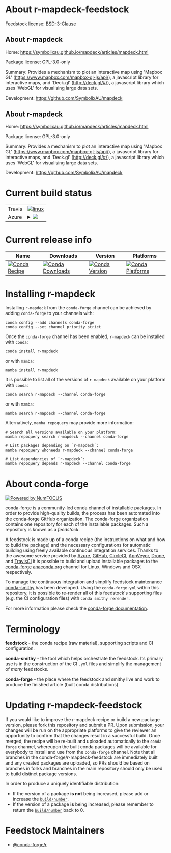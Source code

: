 About r-mapdeck-feedstock
=========================

Feedstock license: [BSD-3-Clause](https://github.com/conda-forge/r-mapdeck-feedstock/blob/main/LICENSE.txt)


About r-mapdeck
---------------

Home: https://symbolixau.github.io/mapdeck/articles/mapdeck.html

Package license: GPL-3.0-only

Summary: Provides a mechanism to plot an interactive map using 'Mapbox GL' (<https://www.mapbox.com/mapbox-gl-js/api/>), a javascript library for interactive maps, and 'Deck.gl' (<http://deck.gl/#/>), a javascript library which uses 'WebGL' for visualising large data sets.

Development: https://github.com/SymbolixAU/mapdeck

About r-mapdeck
---------------

Home: https://symbolixau.github.io/mapdeck/articles/mapdeck.html

Package license: GPL-3.0-only

Summary: Provides a mechanism to plot an interactive map using 'Mapbox GL' (<https://www.mapbox.com/mapbox-gl-js/api/>), a javascript library for interactive maps, and 'Deck.gl' (<http://deck.gl/#/>), a javascript library which uses 'WebGL' for visualising large data sets.

Development: https://github.com/SymbolixAU/mapdeck

Current build status
====================


<table><tr>
    <td>Travis</td>
    <td>
      <a href="https://app.travis-ci.com/conda-forge/r-mapdeck-feedstock">
        <img alt="linux" src="https://img.shields.io/travis/com/conda-forge/r-mapdeck-feedstock/main.svg?label=Linux">
      </a>
    </td>
  </tr>
    
  <tr>
    <td>Azure</td>
    <td>
      <details>
        <summary>
          <a href="https://dev.azure.com/conda-forge/feedstock-builds/_build/latest?definitionId=9452&branchName=main">
            <img src="https://dev.azure.com/conda-forge/feedstock-builds/_apis/build/status/r-mapdeck-feedstock?branchName=main">
          </a>
        </summary>
        <table>
          <thead><tr><th>Variant</th><th>Status</th></tr></thead>
          <tbody><tr>
              <td>linux_64</td>
              <td>
                <a href="https://dev.azure.com/conda-forge/feedstock-builds/_build/latest?definitionId=9452&branchName=main">
                  <img src="https://dev.azure.com/conda-forge/feedstock-builds/_apis/build/status/r-mapdeck-feedstock?branchName=main&jobName=linux&configuration=linux%20linux_64_" alt="variant">
                </a>
              </td>
            </tr><tr>
              <td>linux_aarch64</td>
              <td>
                <a href="https://dev.azure.com/conda-forge/feedstock-builds/_build/latest?definitionId=9452&branchName=main">
                  <img src="https://dev.azure.com/conda-forge/feedstock-builds/_apis/build/status/r-mapdeck-feedstock?branchName=main&jobName=linux&configuration=linux%20linux_aarch64_" alt="variant">
                </a>
              </td>
            </tr><tr>
              <td>linux_ppc64le</td>
              <td>
                <a href="https://dev.azure.com/conda-forge/feedstock-builds/_build/latest?definitionId=9452&branchName=main">
                  <img src="https://dev.azure.com/conda-forge/feedstock-builds/_apis/build/status/r-mapdeck-feedstock?branchName=main&jobName=linux&configuration=linux%20linux_ppc64le_" alt="variant">
                </a>
              </td>
            </tr><tr>
              <td>osx_64</td>
              <td>
                <a href="https://dev.azure.com/conda-forge/feedstock-builds/_build/latest?definitionId=9452&branchName=main">
                  <img src="https://dev.azure.com/conda-forge/feedstock-builds/_apis/build/status/r-mapdeck-feedstock?branchName=main&jobName=osx&configuration=osx%20osx_64_" alt="variant">
                </a>
              </td>
            </tr><tr>
              <td>win_64</td>
              <td>
                <a href="https://dev.azure.com/conda-forge/feedstock-builds/_build/latest?definitionId=9452&branchName=main">
                  <img src="https://dev.azure.com/conda-forge/feedstock-builds/_apis/build/status/r-mapdeck-feedstock?branchName=main&jobName=win&configuration=win%20win_64_" alt="variant">
                </a>
              </td>
            </tr>
          </tbody>
        </table>
      </details>
    </td>
  </tr>
</table>

Current release info
====================

| Name | Downloads | Version | Platforms |
| --- | --- | --- | --- |
| [![Conda Recipe](https://img.shields.io/badge/recipe-r--mapdeck-green.svg)](https://anaconda.org/conda-forge/r-mapdeck) | [![Conda Downloads](https://img.shields.io/conda/dn/conda-forge/r-mapdeck.svg)](https://anaconda.org/conda-forge/r-mapdeck) | [![Conda Version](https://img.shields.io/conda/vn/conda-forge/r-mapdeck.svg)](https://anaconda.org/conda-forge/r-mapdeck) | [![Conda Platforms](https://img.shields.io/conda/pn/conda-forge/r-mapdeck.svg)](https://anaconda.org/conda-forge/r-mapdeck) |

Installing r-mapdeck
====================

Installing `r-mapdeck` from the `conda-forge` channel can be achieved by adding `conda-forge` to your channels with:

```
conda config --add channels conda-forge
conda config --set channel_priority strict
```

Once the `conda-forge` channel has been enabled, `r-mapdeck` can be installed with `conda`:

```
conda install r-mapdeck
```

or with `mamba`:

```
mamba install r-mapdeck
```

It is possible to list all of the versions of `r-mapdeck` available on your platform with `conda`:

```
conda search r-mapdeck --channel conda-forge
```

or with `mamba`:

```
mamba search r-mapdeck --channel conda-forge
```

Alternatively, `mamba repoquery` may provide more information:

```
# Search all versions available on your platform:
mamba repoquery search r-mapdeck --channel conda-forge

# List packages depending on `r-mapdeck`:
mamba repoquery whoneeds r-mapdeck --channel conda-forge

# List dependencies of `r-mapdeck`:
mamba repoquery depends r-mapdeck --channel conda-forge
```


About conda-forge
=================

[![Powered by
NumFOCUS](https://img.shields.io/badge/powered%20by-NumFOCUS-orange.svg?style=flat&colorA=E1523D&colorB=007D8A)](https://numfocus.org)

conda-forge is a community-led conda channel of installable packages.
In order to provide high-quality builds, the process has been automated into the
conda-forge GitHub organization. The conda-forge organization contains one repository
for each of the installable packages. Such a repository is known as a *feedstock*.

A feedstock is made up of a conda recipe (the instructions on what and how to build
the package) and the necessary configurations for automatic building using freely
available continuous integration services. Thanks to the awesome service provided by
[Azure](https://azure.microsoft.com/en-us/services/devops/), [GitHub](https://github.com/),
[CircleCI](https://circleci.com/), [AppVeyor](https://www.appveyor.com/),
[Drone](https://cloud.drone.io/welcome), and [TravisCI](https://travis-ci.com/)
it is possible to build and upload installable packages to the
[conda-forge](https://anaconda.org/conda-forge) [anaconda.org](https://anaconda.org/)
channel for Linux, Windows and OSX respectively.

To manage the continuous integration and simplify feedstock maintenance
[conda-smithy](https://github.com/conda-forge/conda-smithy) has been developed.
Using the ``conda-forge.yml`` within this repository, it is possible to re-render all of
this feedstock's supporting files (e.g. the CI configuration files) with ``conda smithy rerender``.

For more information please check the [conda-forge documentation](https://conda-forge.org/docs/).

Terminology
===========

**feedstock** - the conda recipe (raw material), supporting scripts and CI configuration.

**conda-smithy** - the tool which helps orchestrate the feedstock.
                   Its primary use is in the construction of the CI ``.yml`` files
                   and simplify the management of *many* feedstocks.

**conda-forge** - the place where the feedstock and smithy live and work to
                  produce the finished article (built conda distributions)


Updating r-mapdeck-feedstock
============================

If you would like to improve the r-mapdeck recipe or build a new
package version, please fork this repository and submit a PR. Upon submission,
your changes will be run on the appropriate platforms to give the reviewer an
opportunity to confirm that the changes result in a successful build. Once
merged, the recipe will be re-built and uploaded automatically to the
`conda-forge` channel, whereupon the built conda packages will be available for
everybody to install and use from the `conda-forge` channel.
Note that all branches in the conda-forge/r-mapdeck-feedstock are
immediately built and any created packages are uploaded, so PRs should be based
on branches in forks and branches in the main repository should only be used to
build distinct package versions.

In order to produce a uniquely identifiable distribution:
 * If the version of a package **is not** being increased, please add or increase
   the [``build/number``](https://docs.conda.io/projects/conda-build/en/latest/resources/define-metadata.html#build-number-and-string).
 * If the version of a package **is** being increased, please remember to return
   the [``build/number``](https://docs.conda.io/projects/conda-build/en/latest/resources/define-metadata.html#build-number-and-string)
   back to 0.

Feedstock Maintainers
=====================

* [@conda-forge/r](https://github.com/conda-forge/r/)

